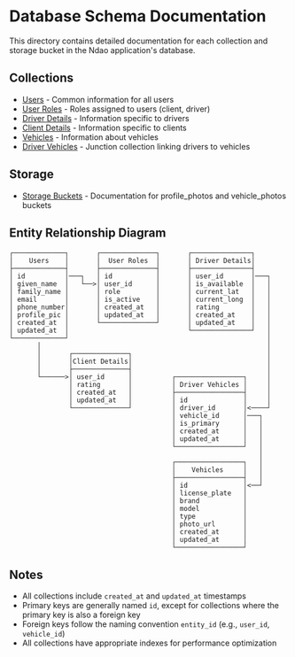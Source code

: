 # Database Schema Documentation

This directory contains detailed documentation for each collection and storage bucket in the Ndao application's database.

## Collections

- [Users](users.md) - Common information for all users
- [User Roles](user_roles.md) - Roles assigned to users (client, driver)
- [Driver Details](driver_details.md) - Information specific to drivers
- [Client Details](client_details.md) - Information specific to clients
- [Vehicles](vehicles.md) - Information about vehicles
- [Driver Vehicles](driver_vehicles.md) - Junction collection linking drivers to vehicles

## Storage

- [Storage Buckets](storage.md) - Documentation for profile_photos and vehicle_photos buckets

## Entity Relationship Diagram

```
┌─────────────┐       ┌──────────────┐       ┌───────────────┐
│    Users    │       │  User Roles  │       │ Driver Details│
├─────────────┤       ├──────────────┤       ├───────────────┤
│ id          │───┐   │ id           │       │ user_id       │───┐
│ given_name  │   └──>│ user_id      │       │ is_available  │   │
│ family_name │       │ role         │       │ current_lat   │   │
│ email       │       │ is_active    │       │ current_long  │   │
│ phone_number│       │ created_at   │       │ rating        │   │
│ profile_pic │       │ updated_at   │       │ created_at    │   │
│ created_at  │       └──────────────┘       │ updated_at    │   │
│ updated_at  │                              └───────────────┘   │
└─────────────┘                                                  │
       │                                                         │
       │       ┌──────────────┐                                  │
       │       │Client Details│                                  │
       │       ├──────────────┤                                  │
       └──────>│ user_id      │          ┌─────────────────┐     │
               │ rating       │          │ Driver Vehicles │     │
               │ created_at   │          ├─────────────────┤     │
               │ updated_at   │          │ id              │     │
               └──────────────┘          │ driver_id       │<────┘
                                         │ vehicle_id      │───┐
                                         │ is_primary      │   │
                                         │ created_at      │   │
                                         │ updated_at      │   │
                                         └─────────────────┘   │
                                                               │
                                         ┌─────────────────┐   │
                                         │    Vehicles     │   │
                                         ├─────────────────┤   │
                                         │ id              │<──┘
                                         │ license_plate   │
                                         │ brand           │
                                         │ model           │
                                         │ type            │
                                         │ photo_url       │
                                         │ created_at      │
                                         │ updated_at      │
                                         └─────────────────┘
```

## Notes

- All collections include `created_at` and `updated_at` timestamps
- Primary keys are generally named `id`, except for collections where the primary key is also a foreign key
- Foreign keys follow the naming convention `entity_id` (e.g., `user_id`, `vehicle_id`)
- All collections have appropriate indexes for performance optimization
